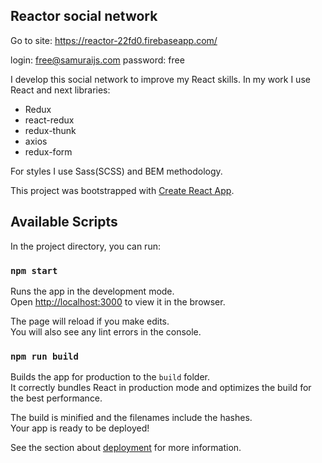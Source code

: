 ## Reactor social network

Go to site: https://reactor-22fd0.firebaseapp.com/

login: free@samuraijs.com
password: free

I develop this social network to improve my React skills.
In my work I use React and next libraries:

- Redux
- react-redux
- redux-thunk
- axios
- redux-form

For styles I use Sass(SCSS) and BEM methodology.

This project was bootstrapped with [Create React App](https://github.com/facebook/create-react-app).

## Available Scripts

In the project directory, you can run:

### `npm start`

Runs the app in the development mode.<br />
Open [http://localhost:3000](http://localhost:3000) to view it in the browser.

The page will reload if you make edits.<br />
You will also see any lint errors in the console.

### `npm run build`

Builds the app for production to the `build` folder.<br />
It correctly bundles React in production mode and optimizes the build for the best performance.

The build is minified and the filenames include the hashes.<br />
Your app is ready to be deployed!

See the section about [deployment](https://facebook.github.io/create-react-app/docs/deployment) for more information.
